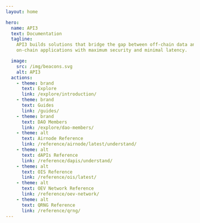 ```yaml
---
layout: home

hero:
  name: API3
  text: Documentation
  tagline:
    API3 builds solutions that bridge the gap between off-chain data and
    on-chain applications with maximum security and minimal latency.

  image:
    src: /img/beacons.svg
    alt: API3
  actions:
    - theme: brand
      text: Explore
      link: /explore/introduction/
    - theme: brand
      text: Guides
      link: /guides/
    - theme: brand
      text: DAO Members
      link: /explore/dao-members/
    - theme: alt
      text: Airnode Reference
      link: /reference/airnode/latest/understand/
    - theme: alt
      text: dAPIs Reference
      link: /reference/dapis/understand/
    - theme: alt
      text: OIS Reference
      link: /reference/ois/latest/
    - theme: alt
      text: OEV Network Reference
      link: /reference/oev-network/
    - theme: alt
      text: QRNG Reference
      link: /reference/qrng/
---
```


<style>
.api3-land-title{
  font-size:xx-large;
}
.api3-land-title-desc{
  margin-top:15px;
  margin-bottom:10px;
  font-size:x-large;
  color:gray
}
</style>
